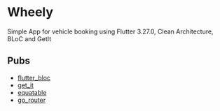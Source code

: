 # Wheely

Simple App for vehicle booking using Flutter 3.27.0, Clean Architecture, BLoC and GetIt 

## Pubs

- [flutter_bloc](https://pub.dev/packages/flutter_bloc)
- [get_it](https://pub.dev/packages/get_it)
- [equatable](https://pub.dev/packages/equatable)
- [go_router](https://pub.dev/packages/go_router)